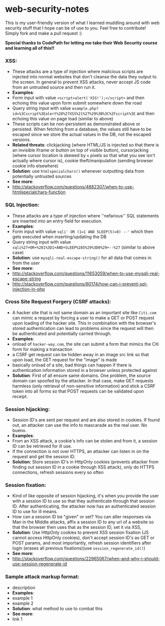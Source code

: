 # web-security-notes
This is my user-friendly version of what I learned muddling around with web security stuff that I hope can be of use to you. Feel free to contribute! Simply fork and make a pull request :)

__Special thanks to CodePath for letting me take their Web Security course and learning all of this!!__

### XSS:
* These attacks are a type of injection where malicious scripts are injected into normal websites that don't cleanse the data they output to the screen. In general to prevent XSS attacks, never accept JS code from an untrusted source and then run it.
* __Examples__:
 * Form input with value `<script>alert('XSS!');</script>` and then echoing this value upon form submit somewhere down the road
 * Query string input with value `example.php?id=%3Cscript%3Ealert%28%27XSS%21%27%29%3B%3C%2Fscript%3E` and then echoing this value on page load (similar to above)
 * These scripts can be non-persistent as demonstrated above or persisted. When fetching from a database, the values still have to be escaped since we store the actual values in the DB, not the escaped versions.
* __Related threats__: clickjacking (where HTML/JS is injected so that there is an invisible iframe or button on top of visible button), cursorjacking (where cursor location is skewed by `x` pixels so that what you see isn't actually where cursor is), cookie theft/manipulation (sending browser cookie info elsewhere)
* __Solution__: use `htmlspecialchars()` whenever outputting data from potentially untrusted sources
* __See more__:
 * http://stackoverflow.com/questions/4882307/when-to-use-htmlspecialchars-function
 
### SQL Injection:
* These attacks are a type of injection where ''nefarious'' SQL statements are inserted into an entry field for execution.
* __Examples__:
 * Form input with value `sqli' OR (1=1 AND SLEEP(5)=0) --'` which then gets executed when inserting/updating the DB
 * Query string input with value `sqli%27+OR+%281%3D1+AND+SLEEP%285%29%3D0%29+--%27` (similar to above case)
* __Solution__: use `mysqli-real-escape-string()` for all data that comes in from the user
* __See more__:
 * http://stackoverflow.com/questions/11653059/when-to-use-mysqli-real-escape-string
 * http://stackoverflow.com/questions/60174/how-can-i-prevent-sql-injection-in-php

### Cross Site Request Forgery (CSRF attacks):
* A hacker site that is not same domain as an important site like `Citi.com` can mimic a request by forcing a user to make a GET or POST request upon loading of the hacker site. This in combination with the browser's stored authentication can lead to problems since the request will then be authenticated and potentially carried through.
* __Examples__:
 * onload of `hacker-way.com`, the site can submit a form that mimics the Citi form for making a transaction
 * a CSRF get request can be hidden away in an image src link so that upon load, the GET request for the "image" is made
 * basically onload of a site, bad things can happen if there is authentication information stored in a browser unless protected against
* __Solution__: First of all ensure same domains. One problem, the source domain can spoofed by the attacker. In that case, make GET requests harmless (only retrieval of non-sensitive information) and stick a CSRF token into all forms so that POST requests can be validated upon receipt.
 
### Session hijacking:
* Session ID's are sent per request and are also stored in cookies. If found out, an attacker can use the info to mascarade as the real user. No bueno.
* __Examples__:
 * From an XSS attack, a cookie's info can be stolen and from it, a session ID can be retrieved for ill use.
 * If the connection is not over HTTPS, an attacker can listen in on the request and get the session ID.
* __Solution__: Store session ID's in HttpOnly cookies (prevents attacker from finding out session ID in a cookie through XSS attack), only do HTTPS connections, refresh sessions every so often
 
### Session fixation:
* Kind of like opposite of session hijacking, it's when you provide the user with a session ID to use so that they authenticate through that session ID. After authenticating, the attacker now has an authenticated session ID to use for ill means.
* How can a session ID be "given" or set? You can alter responses via Man in the Middle attacks, affix a session ID to any url of a website so that the browser then uses that as the session ID, set it via XSS, 
* __Solution__: Use HttpOnly cookies to prevent XSS session fixation (JS cannot access HttpOnly cookies), don't accept session ID's as GET or POST params, and most importantly, refresh session identifiers after login (erases all previous fixations)(use `session_regenerate_id()`)
* __See more__:
 * http://stackoverflow.com/questions/22965067/when-and-why-i-should-use-session-regenerate-id

### Sample attack markup format:
* description
* __Examples__:
 * example 1
 * example 2
* __Solution__: what method to use to combat this
* __See more__:
 * link 1
